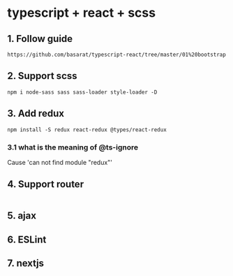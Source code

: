 # typescript + react + scss

## 1. Follow guide
```
https://github.com/basarat/typescript-react/tree/master/01%20bootstrap
```

## 2. Support scss 
```
npm i node-sass sass sass-loader style-loader -D
```

## 3. Add redux
```
npm install -S redux react-redux @types/react-redux
```
### 3.1 what is the meaning of @ts-ignore
Cause 'can not find module "redux"'

## 4. Support router
```

```

## 5. ajax

## 6. ESLint

## 7. nextjs